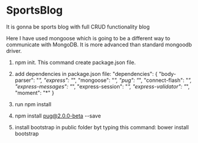 # SportsBlog
It is gonna be sports blog with full CRUD functionality blog

Here I have used mongoose which is going to be a different way to communicate with MongoDB. It is more advanced than standard mongoodb      driver.

1) npm init.  This command create package.json file.
2) add dependencies in package.json file:
    "dependencies": {
    "body-parser": "*",
    "express": "*",
    "mongoose": "*",
    "pug": "*",
    "connect-flash": "*",
    "express-messages": "*",
    "express-session": "*",
    "express-validator": "*",
    "moment": "*"
  }
 
 3) run npm install
 4) npm install pug@2.0.0-beta --save
 5) install bootstrap in public folder byt typing this command: bower install bootstrap
 
